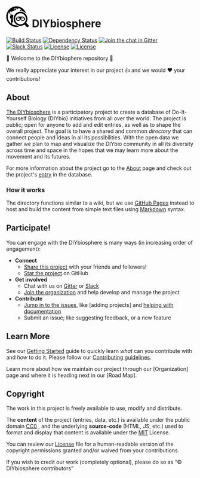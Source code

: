 # ![Logo](assets/images/Logo1.5x.png) DIYbiosphere

[![Build Status](https://travis-ci.org/DIYbiosphere/sphere.dir.svg?branch=master)](https://travis-ci.org/DIYbiosphere/sphere.dir)
[![Dependency Status](https://www.versioneye.com/user/projects/574e9577e298f3003e688985/badge.svg?style=flat)](https://www.versioneye.com/user/projects/574e9577e298f3003e688985)
[![Join the chat in Gitter](https://badges.gitter.im/DIYbiosphere/diybiosphere.io.svg)](https://gitter.im/DIYbiosphere/diybiosphere.io?utm_source=badge&utm_medium=badge&utm_campaign=pr-badge)
[![Slack Status](https://diybiosphere.herokuapp.com/badge.svg)](https://diybiosphere.herokuapp.com)
[![License](https://img.shields.io/badge/License-MPL%20%2B%20CC--BY--blue.svg)](https://creativecommons.org/licenses/by-sa/4.0/)
[![License](https://img.shields.io/badge/License-MIT%20%2B%20CC0-blue.svg)](https://creativecommons.org/licenses/by-sa/4.0/)

:tada: Welcome to the DIYbiophere repository :tada:

We really appreciate your interest in our project :+1: and we would :heart: your contributions!

## About

[The DIYbiosphere] is a participatory project to create a database of Do-It-Yourself Biology (DIYbio) initiatives from all over the world. The project is public; open for anyone to add and edit entries, as well as to shape the overall project. The goal is to have a shared and common _directory_ that can connect people and ideas in all its possibilities. With the open data we gather we plan to map and visualize the DIYbio community in all its diversity across time and space in the hopes that we may learn more about the movement and its futures.

For more information about the project go to the [About] page and check out the project's [entry] in the database.

### How it works
The directory functions similar to a wiki, but we use [GitHub Pages] instead to host and build the content from simple text files using [Markdown] syntax.

## Participate!
You can engage with the DIYbiosphere is many ways (in increasing order of engagement):
- **Connect**
	- [Share this project] with your friends and followers!
	- [Star the project] on GitHub
- **Get involved**
	- Chat with us on [Gitter] or [Slack]
	- [Join the organization] and help develop and manage the project
- **Contribute**
	- [Jump in to the issues], like [adding projects] and [helping with documentation](https://github.com/DIYbiosphere/sphere.dir/issues/39)
	- Submit an issue; like suggesting feedback, or a new feature

## Learn More
See our [Getting Started] guide to quickly learn _what_ can you contribute with and _how_ to do it. Please follow our [Contributing guidelines].

Learn more about how we maintain our project through our [Organization] page and where it is heading next in our [Road Map].

## Copyright
The work in this project is freely available to use, modify and distribute.

The **content** of the project (entries, data, etc.) is available under the public domain [CC0] , and the underlying **source-code** (HTML, JS, etc.) used to format and display that content is available under the [MIT] License.

You can review our [License] file for a human-readable version of the copyright permissions granted and/or waived from your contributions.

If you wish to credit our work (completely optional), please do so as “© DIYbiosphere contributors”

[The DIYBiosphere]: (http://sphere.diybio.org/)
[about]: http://sphere.diybio.org/about/
[entry]: http://sphere.diybio.org/projects/DIYbiosphere
[github pages]: https://pages.github.com/
[Markdown]: https://guides.github.com/features/mastering-markdown/
[share this project]: (http://sphere.diybio.org/)
[star the project]: https://github.com/DIYbiosphere/sphere.dir
[Gitter]: (https://gitter.im/DIYbiosphere/sphere.dir?utm_source=badge&utm_medium=badge&utm_campaign=pr-badge)
[Slack]: (https://diybiosphere.herokuapp.com/)
[Join the organization]: #
[Jump in to the issues]: (https://github.com/DIYbiosphere/sphere.dir/issues)
[Getting started]: http://sphere.diybio.org/help/getting-started/
[Contributing guidelines]: http://sphere.diybio.org/contributing/
[follow]: https://twitter.com/DIYbiosphere
[MIT]: https://opensource.org/licenses/MIT
[CC0]: http://creativecommons.org/choose/zero/
[LICENSE]: http://sphere.diybio.org/license/
